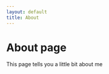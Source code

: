 ```yaml
---
layout: default
title: About
---
```


# About page

This page tells you a little bit about me
